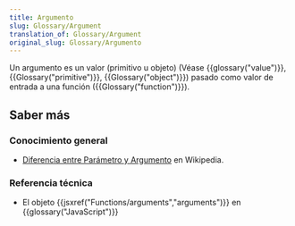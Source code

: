 ```yaml
---
title: Argumento
slug: Glossary/Argument
translation_of: Glossary/Argument
original_slug: Glossary/Argumento
---
```


Un argumento es un valor (primitivo u objeto) (Véase {{glossary("value")}}, {{Glossary("primitive")}}, {{Glossary("object")}}) pasado como valor de entrada a una función ({{Glossary("function")}}).

## Saber más

### Conocimiento general

- [Diferencia entre Parámetro y Argumento](https://en.wikipedia.org/wiki/Parameter_(computer_programming)) en Wikipedia.

### Referencia técnica

- El objeto {{jsxref("Functions/arguments","arguments")}} en {{glossary("JavaScript")}}
